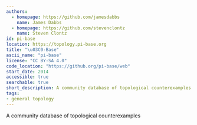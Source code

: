 ```yaml
---
authors:
  - homepage: https://github.com/jamesdabbs
    name: James Dabbs
  - homepage: https://github.com/stevenclontz
    name: Steven Clontz
id: pi-base
location: https://topology.pi-base.org
title: "\u03C0-Base"
ascii_name: "pi-base"
license: "CC BY-SA 4.0"
code_location: "https://github.org/pi-base/web"
start_date: 2014
accessible: true
searchable: true
short_description: A community database of topological counterexamples
tags:
- general topology
---
```


A community database of topological counterexamples
